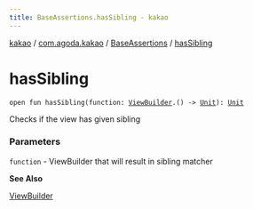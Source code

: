 ```yaml
---
title: BaseAssertions.hasSibling - kakao
---
```


[kakao](../../index.html) / [com.agoda.kakao](../index.html) / [BaseAssertions](index.html) / [hasSibling](.)

# hasSibling

`open fun hasSibling(function: `[`ViewBuilder`](../-view-builder/index.html)`.() -> `[`Unit`](https://kotlinlang.org/api/latest/jvm/stdlib/kotlin/-unit/index.html)`): `[`Unit`](https://kotlinlang.org/api/latest/jvm/stdlib/kotlin/-unit/index.html)

Checks if the view has given sibling

### Parameters

`function` - ViewBuilder that will result in sibling matcher

**See Also**

[ViewBuilder](../-view-builder/index.html)

